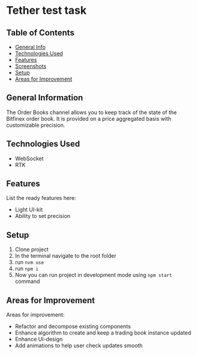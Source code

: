 # Tether test task

## Table of Contents
* [General Info](#general-information)
* [Technologies Used](#technologies-used)
* [Features](#features)
* [Screenshots](#screenshots)
* [Setup](#setup)
* [Areas for Improvement](#areas-for-improvement)


## General Information
The Order Books channel allows you to keep track of the state of the Bitfinex order book.
It is provided on a price aggregated basis with customizable precision.


## Technologies Used
- WebSocket
- RTK


## Features
List the ready features here:
- Light UI-kit
- Ability to set precision


## Setup
1. Clone project
2. In the terminal navigate to the root folder
3. run `nvm use`
4. run `npm i`
5. Now you can run project in development mode using `npm start` command

## Areas for Improvement

Areas for improvement:
- Refactor and decompose existing components
- Enhance algorithm to create and keep a trading book instance updated
- Enhance UI-design
- Add animations to help user check updates smooth
